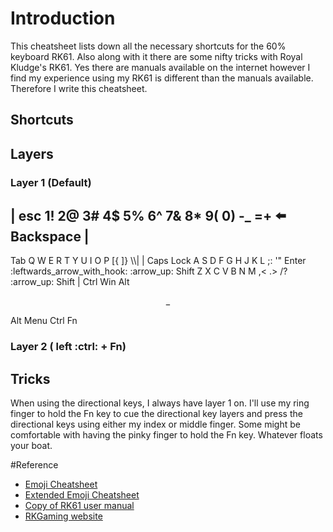 # Introduction

This cheatsheet lists down all the necessary shortcuts for the 60% keyboard RK61. Also along with it there are some nifty tricks with Royal Kludge's RK61. Yes there are manuals available on the internet  however I find my experience using my RK61 is different than the manuals available. Therefore I write this cheatsheet.



## Shortcuts


## Layers

### Layer 1 (Default)

|<td colspan=1> esc  <td colspan=2>1! <td colspan=2>2@ <td colspan=2>3# <td colspan=2> 4$ <td colspan=2> 5% <td colspan=2> 6^ <td colspan=2> 7& <td colspan=2> 8* <td colspan=2> 9( <td colspan=2> 0) <td colspan=2> -_ <td colspan=2> =+ <td colspan=2> :arrow_left: Backspace |
--
<td colspan=2>Tab  <td colspan=2>Q <td colspan=2>W <td colspan=2>E <td colspan=2>R <td colspan=2>T <td colspan=2>Y <td colspan=2>U <td colspan=2>I <td colspan=2>O <td colspan=2>P <td colspan=2>[{ <td colspan=2>]} <td colspan=2>\\&#124;
|<td colspan=3> Caps Lock  <td colspan=2>A <td colspan=2>S <td colspan=2>D <td colspan=2> F <td colspan=2> G <td colspan=2> H <td colspan=2> J <td colspan=2> K <td colspan=2> L <td colspan=2> ;: <td colspan=2> '" <td colspan=2> Enter :leftwards_arrow_with_hook:
<td colspan=4> :arrow_up: Shift  <td colspan=2>Z <td colspan=2>X <td colspan=2>C <td colspan=2>V <td colspan=2>B <td colspan=2>N <td colspan=2>M <td colspan=2>,< <td colspan=2>.> <td colspan=2>/? <td colspan=3> :arrow_up: Shift
|<td colspan=1> Ctrl  <td colspan=2> Win <td colspan=2> Alt <td colspan=14> <p align="center">_</p> <td colspan=3> Alt <td colspan=2> Menu <td colspan=2> Ctrl <td colspan=1> Fn

### Layer 2 ( left :ctrl: + Fn)

## Tricks

When using the directional keys, I always have layer 1 on. I'll use my ring finger to hold the Fn key to cue the directional key layers and press the directional keys using either my index or middle finger. Some might be comfortable with having the pinky finger to hold the Fn key. Whatever floats your boat.

#Reference
- [Emoji Cheatsheet](https://gist.github.com/rxaviers/7360908)
- [Extended Emoji Cheatsheet](https://gist.github.com/endolith/157796)
- [Copy of RK61 user manual](https://cdn.shopify.com/s/files/1/0510/7866/0274/files/RK61_User_Manual_cb7c7218-622c-4bd9-83ad-56980415b5f9.pdf?v=1614161829)
- [RKGaming website](https://rkgamingstore.com)
